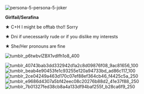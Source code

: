 ![persona-5-persona-5-joker](https://github.com/user-attachments/assets/1728a4f0-2abc-43c7-9cc2-b210c60d7387)

**Girlfail/Serafina**

★ C+H I might be offtab tho!! Sorry

★ Dni if unecessarily rude or if you dislike my interests

★ She/Her pronouns are fine

![tumblr_p6twbvlZBX1vdlfh1o8_400](https://github.com/user-attachments/assets/88fb738a-1b87-4912-9aed-79ea9ad13ee5)

![tumblr_40743bab3dd332942d1a2c8d09876f08_9ac81656_100](https://github.com/user-attachments/assets/66125c49-cd8b-4d28-9777-02c1f9b7bbba)
![tumblr_beab4e90453fe1c93255e120a94733bd_ad86c117_100](https://github.com/user-attachments/assets/0ba13fbe-15db-49de-b2e3-38e93cc420f1)
![tumblr_2ce04249a463d170c07ef88ef364cb46_f4425c5a_250](https://github.com/user-attachments/assets/b7ca5c90-e3fb-4f5d-ae00-e40ac4636112)
![tumblr_e9686d4307a5bf42eec08c20276b88d2_41e37f88_250](https://github.com/user-attachments/assets/16b025d4-a7a3-4cea-8d55-7a9992345e97)
![tumblr_7b01327fed38cb8a4a133df94baf255f_b28ca6f9_250](https://github.com/user-attachments/assets/151e1bef-b30a-4347-808c-18f206e96b64)

